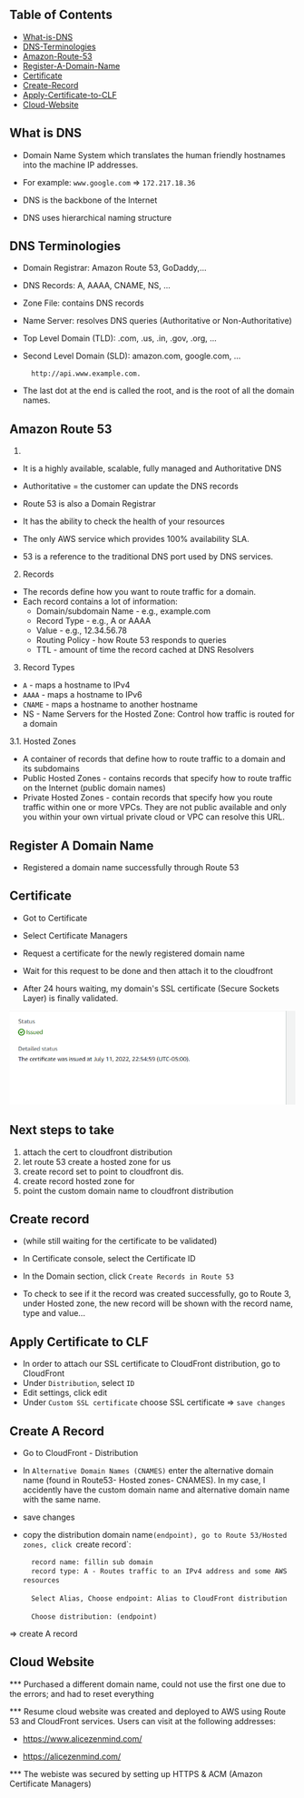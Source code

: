 ## Table of Contents

- [What-is-DNS](#what-is-dns)
- [DNS-Terminologies](#dns-terminologies)
- [Amazon-Route-53](#amazon-route-53)
- [Register-A-Domain-Name](#register-a-domain-name)
- [Certificate](#certificate)
- [Create-Record](#create-record)
- [Apply-Certificate-to-CLF](#apply-certificate-to-clf)
- [Cloud-Website](#cloud-website)

## What is DNS

- Domain Name System which translates the human friendly hostnames into the machine IP addresses.

- For example: `www.google.com` => `172.217.18.36`

- DNS is the backbone of the Internet
- DNS uses hierarchical naming structure 

## DNS Terminologies

- Domain Registrar: Amazon Route 53, GoDaddy,...
- DNS Records: A, AAAA, CNAME, NS, ...
- Zone File: contains DNS records
- Name Server: resolves DNS queries (Authoritative or Non-Authoritative)
- Top Level Domain (TLD): .com, .us, .in, .gov, .org, ...
- Second Level Domain (SLD): amazon.com, google.com, ...

        http://api.www.example.com.

- The last dot at the end is called the root, and is the root of all the domain names.

## Amazon Route 53
1. 
- It is a highly available, scalable, fully managed and Authoritative DNS 
- Authoritative = the customer can update the DNS records

- Route 53 is also a Domain Registrar

- It has the ability to check the health of your resources
- The only AWS service which provides 100% availability SLA.
- 53 is a reference to the traditional DNS port used by DNS services.

2. Records

- The records define how you want to route traffic for a domain.
- Each record contains a lot of information:
    - Domain/subdomain Name - e.g., example.com
    - Record Type - e.g., A or AAAA
    - Value - e.g., 12.34.56.78
    - Routing Policy - how Route 53 responds to queries
    - TTL - amount of time the record cached at DNS Resolvers

3. Record Types

- `A` - maps a hostname to IPv4
- `AAAA` - maps a hostname to IPv6
- `CNAME` - maps a hostname to another hostname
- NS - Name Servers for the Hosted Zone: Control how traffic is routed for a domain

3.1. Hosted Zones

- A container of records that define how to route traffic to a domain and its subdomains
- Public Hosted Zones - contains records that specify how to route traffic on the Internet (public domain names)
- Private Hosted Zones - contain records that specify how you route traffic within one or more VPCs. They are not public available and only you within your own virtual private cloud or VPC can resolve this URL.

## Register A Domain Name

- Registered a domain name successfully through Route 53

## Certificate

- Got to Certificate
- Select Certificate Managers
- Request a certificate for the newly registered domain name
- Wait for this request to be done and then attach it to the cloudfront

- After 24 hours waiting, my domain's SSL certificate (Secure Sockets Layer) is finally validated.

![aws-ssl-cert](https://github.com/thutuephan/TheCloudResumeChallenge/blob/main/assets/images/aws-images/aws-domain-certificate.png)


## Next steps to take

1. attach the cert to  cloudfront distribution
2. let route 53 create a hosted zone for us
3. create record set to point to cloudfront dis.
4. create record hosted zone for 
5. point the custom domain name to cloudfront distribution


## Create record

- (while still waiting for the certificate to be validated)
- In Certificate console, select the Certificate ID
- In the Domain section, click `Create Records in Route 53`

- To check to see if it the record was created successfully, go to Route 3, under Hosted zone, the new record will be shown with the record name, type and value...

## Apply Certificate to CLF

- In order to attach our SSL certificate to CloudFront distribution, go to CloudFront
- Under `Distribution`, select `ID`
- Edit settings, click edit
- Under `Custom SSL certificate` choose SSL certificate => `save changes`

## Create A Record

- Go to CloudFront - Distribution
- In `Alternative Domain Names (CNAMES)` enter the alternative domain name (found in Route53- Hosted zones- CNAMES). In my case, I accidently have the custom domain name and alternative domain name with the same name. 

- save changes

- copy the  distribution domain name`(endpoint), go to Route 53/Hosted zones, click `create record`:

        record name: fillin sub domain
        record type: A - Routes traffic to an IPv4 address and some AWS resources

        Select Alias, Choose endpoint: Alias to CloudFront distribution

        Choose distribution: (endpoint)


=> create A record

## Cloud Website

*** Purchased a different domain name, could not use the first one due to the errors; and had to reset everything

*** Resume cloud website was created and deployed to AWS using Route 53 and CloudFront services. Users can visit at the following addresses:

- https://www.alicezenmind.com/

- https://alicezenmind.com/

*** The webiste was secured by setting up HTTPS & ACM (Amazon Certificate Managers)

